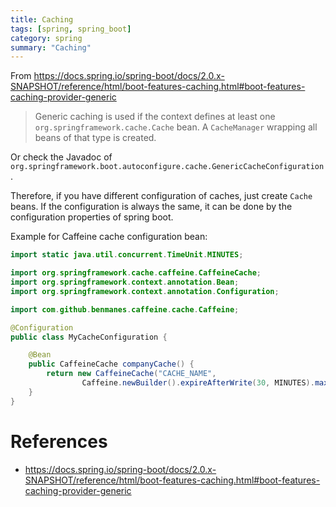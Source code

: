 ```yaml
---
title: Caching
tags: [spring, spring_boot]
category: spring
summary: "Caching"
---
```


From <https://docs.spring.io/spring-boot/docs/2.0.x-SNAPSHOT/reference/html/boot-features-caching.html#boot-features-caching-provider-generic>

> Generic caching is used if the context defines at least one `org.springframework.cache.Cache` bean. A `CacheManager` 
> wrapping all beans of that type is created.

Or check the Javadoc of `org.springframework.boot.autoconfigure.cache.GenericCacheConfiguration`.

Therefore, if you have different configuration of caches, just create `Cache` beans. If the configuration is always the same, it can be done by the configuration properties of spring boot.

Example for Caffeine cache configuration bean:

~~~ java
import static java.util.concurrent.TimeUnit.MINUTES;

import org.springframework.cache.caffeine.CaffeineCache;
import org.springframework.context.annotation.Bean;
import org.springframework.context.annotation.Configuration;

import com.github.benmanes.caffeine.cache.Caffeine;

@Configuration
public class MyCacheConfiguration {

	@Bean
	public CaffeineCache companyCache() {
		return new CaffeineCache("CACHE_NAME",
				Caffeine.newBuilder().expireAfterWrite(30, MINUTES).maximumSize(100).build());
	}
}
~~~

# References

* <https://docs.spring.io/spring-boot/docs/2.0.x-SNAPSHOT/reference/html/boot-features-caching.html#boot-features-caching-provider-generic>
